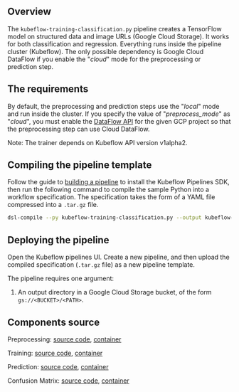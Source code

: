 ## Overview

The `kubeflow-training-classification.py` pipeline creates a TensorFlow model on structured data and image URLs (Google Cloud Storage). It works for both classification and regression.
Everything runs inside the pipeline cluster (Kubeflow). The only possible dependency is Google Cloud DataFlow if you enable the "*cloud*" mode for 
the preprocessing or prediction step.

## The requirements

By default, the preprocessing and prediction steps use the "*local*" mode and run inside the cluster. If you specify the value of "*preprocess_mode*" as "*cloud*", you must enable the
[DataFlow API](https://cloud.google.com/endpoints/docs/openapi/enable-api) for the given GCP project so that the preprocessing step
can use Cloud DataFlow. 

Note: The trainer depends on Kubeflow API version v1alpha2.

## Compiling the pipeline template

Follow the guide to [building a pipeline](https://github.com/kubeflow/pipelines/wiki/Build-a-Pipeline) to install the Kubeflow Pipelines SDK, then run the following command to compile the sample Python into a workflow specification. The specification takes the form of a YAML file compressed into a `.tar.gz` file.

```bash
dsl-compile --py kubeflow-training-classification.py --output kubeflow-training-classification.tar.gz
```

## Deploying the pipeline

Open the Kubeflow pipelines UI. Create a new pipeline, and then upload the compiled specification (`.tar.gz` file) as a new pipeline template.

The pipeline requires one argument:

1. An output directory in a Google Cloud Storage bucket, of the form `gs://<BUCKET>/<PATH>`.

## Components source

Preprocessing:
  [source code](https://github.com/kubeflow/pipelines/tree/master/components/dataflow/tft), 
  [container](https://github.com/kubeflow/pipelines/tree/master/components/dataflow/containers/tft)

Training:
  [source code](https://github.com/kubeflow/pipelines/tree/master/components/kubeflow/launcher), 
  [container](https://github.com/kubeflow/pipelines/tree/master/components/kubeflow/container/launcher)

Prediction:
  [source code](https://github.com/kubeflow/pipelines/tree/master/components/dataflow/predict), 
  [container](https://github.com/kubeflow/pipelines/tree/master/components/dataflow/containers/predict)

Confusion Matrix:
  [source code](https://github.com/kubeflow/pipelines/tree/master/components/local/evaluation), 
  [container](https://github.com/kubeflow/pipelines/tree/master/components/local/containers/confusion_matrix)
